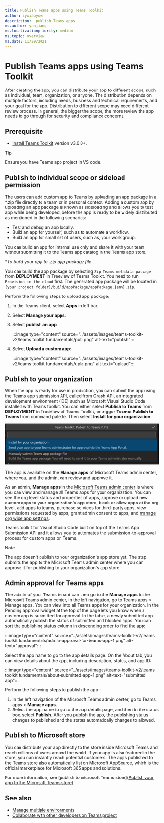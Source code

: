 ```yaml
---
title: Publish Teams apps using Teams Toolkit
author: zyxiaoyuer
description:  publish Teams apps
ms.author: yanjiang
ms.localizationpriority: medium
ms.topic: overview
ms.date: 11/29/2021
---
```



# Publish Teams apps using Teams Toolkit

After creating the app, you can distribute your app to different scope, such as individual, team, organization, or anyone. The distribution depends on multiple factors, including needs, business and technical requirements, and your goal for the app. Distribution to different scope may need different review process. In general, the bigger the scope, the more review the app needs to go through for security and compliance concerns.

## Prerequisite

* [Install Teams Toolkit](https://marketplace.visualstudio.com/items?itemName=TeamsDevApp.ms-teams-vscode-extension) version v3.0.0+.

> [!TIP]
> Ensure you have Teams app project in VS code.

## Publish to individual scope or sideload permission

The users can add custom app to Teams by uploading an app package in a *.zip file directly to a team or in personal context. Adding a custom app by uploading an app package is known as sideloading and allows you to test app while being developed, before the app is ready to be widely distributed as mentioned in the following scenarios:

* Test and debug an app locally.
* Build an app for yourself, such as to automate a workflow.
* Build an app for small set of users, such as, your work group.

You can build an app for internal use only and share it with your team without submitting it to the Teams app catalog in the Teams app store.

**To build your app to *.zip app package file**

You can build the app package by selecting `Zip Teams metadata package` from **DEPLOYMENT** in Treeview of Teams Toolkit. You need to run `Provision in the cloud` first. The generated app package will be located in `{your project folder}/build/appPackage/appPackage.{env}.zip`.

Perform the following steps to upload app package:

1. In the Teams client, select **Apps** in left bar.
2. Select **Manage your apps**.
3. Select **publish an app**

   :::image type="content" source="../assets/images/teams-toolkit-v2/teams toolkit fundamentals/pub.png" alt-text="publish":::

4. Select **Upload a custom app**:

   :::image type="content" source="../assets/images/teams-toolkit-v2/teams toolkit fundamentals/uplo.png" alt-text="upload":::

## Publish to your organization

When the app is ready for use in production, you can submit the app using the Teams app submission API, called from Graph API, an integrated development environment (IDE) such as Microsoft Visual Studio Code installed with Teams toolkit. You can either select **Publish to Teams** from **DEPLOYMENT** in TreeView of Teams Toolkit, or trigger **Teams: Publish to Teams** from command palette. Then select **Install for your organization**:

![Install for your organization](./images/installforyourorganization.png)

The app is available on the **Manage apps** of Microsoft Teams admin center, where you, and the admin, can review and approve it.

As an admin, **Manage apps** in the [Microsoft Teams admin center](https://admin.teams.microsoft.com/policies/manage-apps) is where you can view and manage all Teams apps for your organization. You can see the org level status and properties of apps, approve or upload new custom apps to your organization's app store, block or allow apps at the org level, add apps to teams, purchase services for third-party apps, view permissions requested by apps, grant admin consent to apps, and [manage org wide app settings](https://admin.teams.microsoft.com/policies/manage-apps).

Teams toolkit for Visual Studio Code built on top of the Teams App Submission API and it allows you to automates the submission-to-approval process for custom apps on Teams.

> [!NOTE]
> The app doesn't publish to your organization's app store yet. The step submits the app to the Microsoft Teams admin center where you can approve it for publishing to your organization's app store.

## Admin approval for Teams apps

The admin of your Teams tenant can then go to the **Manage apps** in the Microsoft Teams admin center, in the left navigation, go to Teams apps > Manage apps. You can view into all Teams apps for your organization. In the Pending approval widget at the top of the page lets you know when a custom app is submitted for approval.
In the table, a newly submitted app automatically publish the status of submitted and blocked apps. You can sort the publishing status column in descending order to find the app:

 :::image type="content" source="../assets/images/teams-toolkit-v2/teams toolkit fundamentals/admin-approval-for-teams-app-1.png" alt-text="approval":::

Select the app name to go to the app details page. On the About tab, you can view details about the app, including description, status, and app ID:

 :::image type="content" source="../assets/images/teams-toolkit-v2/teams toolkit fundamentals/about-submitted-app-1.png" alt-text="submitted app":::

Perform the following steps to publish the app :

1. In the left navigation of the Microsoft Teams admin center, go to Teams apps > **Manage apps**.
2. Select the app name to go to the app details page, and then in the status box, select **Publish**.
After you publish the app, the publishing status changes to published and the status automatically changes to allowed.

## Publish to Microsoft store

You can distribute your app directly to the store inside Microsoft Teams and reach millions of users around the world. If your app is also featured in the store, you can instantly reach potential customers. The apps published to the Teams store also automatically list on Microsoft AppSource, which is the official marketplace for Microsoft 365 apps and solutions.

For more information, see [publish to microsoft Teams store]([Publish your app to the Microsoft Teams store](../concepts/deploy-and-publish/appsource/publish.md#publish-your-app-to-the-microsoft-teams-store))

## See also

* [Manage multiple environments](TeamsFx-multi-env.md)
* [Collaborate with other developers on Teams project](TeamsFx-collaboration.md)
